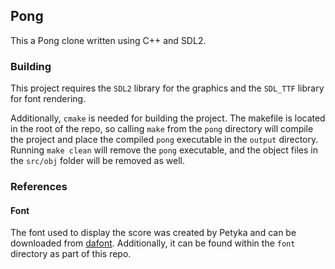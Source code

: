 ## Pong

  This a Pong clone written using C++ and SDL2.

### Building

  This project requires the `SDL2` library for the graphics and
  the `SDL_TTF` library for font rendering.

  Additionally, `cmake` is needed for building the project.
  The makefile is located in the root of the repo, so calling
  `make` from the `pong` directory will compile the project and
  place the compiled `pong` executable in the `output` directory.
  Running `make clean` will remove the `pong` executable, and the
  object files in the `src/obj` folder will be removed as well.

### References

#### Font

  The font used to display the score was created by Petyka and
  can be downloaded from [dafont](https://www.dafont.com/retro-computer.font).
  Additionally, it can be found within the `font` directory as part of
  this repo.
